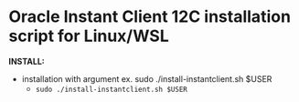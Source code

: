 # Oracle Instant Client 12C installation script for Linux/WSL

__INSTALL:__
- installation with argument ex. sudo ./install-instantclient.sh $USER
    - ```sudo ./install-instantclient.sh $USER```
